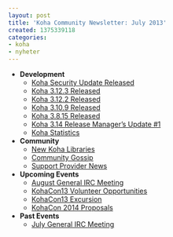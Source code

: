 ```yaml
---
layout: post
title: 'Koha Community Newsletter: July 2013'
created: 1375339118
categories:
- koha
- nyheter
---
```

<ul>
<li><strong>Development</strong>
<ul>
<li><a href="http://koha-community.org/koha-community-newsletter-july-2013/#security">Koha Security Update Released</a></li>
<li><a href="http://koha-community.org/koha-community-newsletter-july-2013/#3123">Koha 3.12.3 Released</a></li>
<li><a href="http://koha-community.org/koha-community-newsletter-july-2013/#3122">Koha 3.12.2 Released</a></li>
<li><a href="http://koha-community.org/koha-community-newsletter-july-2013/#3109">Koha 3.10.9 Released</a></li>
<li><a href="http://koha-community.org/koha-community-newsletter-july-2013/#3815">Koha 3.8.15 Released</a></li>
<li><a href="http://koha-community.org/koha-community-newsletter-july-2013/#rm">Koha 3.14 Release Manager’s Update #1</a></li>
<li><a href="http://koha-community.org/koha-community-newsletter-july-2013/#stats">Koha Statistics</a></li>
</ul>
</li>
<li><strong>Community</strong>
<ul>
<li><a href="http://koha-community.org/koha-community-newsletter-july-2013/#newlibs">New Koha Libraries</a></li>
<li><a href="http://koha-community.org/koha-community-newsletter-july-2013/#gossip">Community Gossip</a></li>
<li><a href="http://koha-community.org/koha-community-newsletter-july-2013/#provider">Support Provider News</a></li>
</ul>
</li>
<li><strong>Upcoming Events</strong>
<ul>
<li><a href="http://koha-community.org/koha-community-newsletter-july-2013/#ircaug">August General IRC Meeting</a></li>
<li><a href="http://koha-community.org/koha-community-newsletter-july-2013/#kohaconvol">KohaCon13 Volunteer Opportunities</a></li>
<li><a href="http://koha-community.org/koha-community-newsletter-july-2013/#kohacontrip">KohaCon13 Excursion</a></li>
<li><a href="http://koha-community.org/koha-community-newsletter-july-2013/#kohacon14">KohaCon 2014 Proposals</a></li>
</ul>
</li>
<li><strong>Past Events</strong>
<ul>
<li><a href="http://koha-community.org/koha-community-newsletter-july-2013/#ircjul">July General IRC Meeting</a></li>
</ul>
</li>
</ul>
